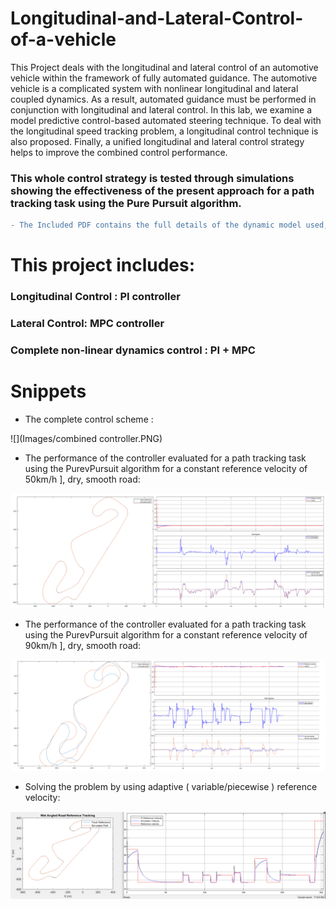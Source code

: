 # Longitudinal-and-Lateral-Control-of-a-vehicle

This Project deals with the longitudinal and lateral control of an automotive vehicle within the
framework of fully automated guidance. The automotive vehicle is a complicated system with
nonlinear longitudinal and lateral coupled dynamics. As a result, automated guidance must be
performed in conjunction with longitudinal and lateral control. In this lab, we examine a model
predictive control-based automated steering technique. To deal with the longitudinal speed
tracking problem, a longitudinal control technique is also proposed. Finally, a unified longitudinal
and lateral control strategy helps to improve the combined control performance. 
### This whole control strategy is tested through simulations showing the effectiveness of the present approach for a path tracking task using the Pure Pursuit algorithm.

```diff
- The Included PDF contains the full details of the dynamic model used, the design of controllers and their assesment and performance analysis for different situations/conditions.
```

# This project includes: 
### Longitudinal Control : PI controller 
### Lateral Control: MPC controller 
### Complete non-linear dynamics control : PI + MPC

# Snippets 
- The complete control scheme :


![](Images/combined controller.PNG)


- The performance of the controller evaluated for a path tracking task using the PurevPursuit algorithm for a constant reference velocity of 50km/h ], dry, smooth road: 


![](Images/50km.PNG)

- The performance of the controller evaluated for a path tracking task using the PurevPursuit algorithm for a constant reference velocity of 90km/h ], dry, smooth road:


![](Images/90km.PNG)

- Solving the problem by using adaptive ( variable/piecewise ) reference velocity:


![](Images/traj_and_vel_tracking.PNG)


